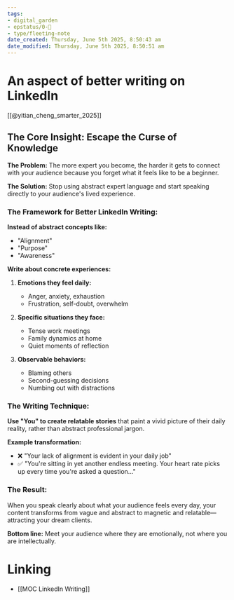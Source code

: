 ```yaml
---
tags: 
- digital_garden
- epstatus/0-🌰
- type/fleeting-note
date_created: Thursday, June 5th 2025, 8:50:43 am
date_modified: Thursday, June 5th 2025, 8:50:51 am
---
```

# An aspect of better writing on LinkedIn
[[@yitian_cheng_smarter_2025]]

## The Core Insight: Escape the Curse of Knowledge

**The Problem:** The more expert you become, the harder it gets to connect with your audience because you forget what it feels like to be a beginner.

**The Solution:** Stop using abstract expert language and start speaking directly to your audience's lived experience.

### The Framework for Better LinkedIn Writing:

**Instead of abstract concepts like:**

- "Alignment"
- "Purpose"
- "Awareness"

**Write about concrete experiences:**

1. **Emotions they feel daily:**
    
    - Anger, anxiety, exhaustion
    - Frustration, self-doubt, overwhelm
2. **Specific situations they face:**
    
    - Tense work meetings
    - Family dynamics at home
    - Quiet moments of reflection
3. **Observable behaviors:**
    
    - Blaming others
    - Second-guessing decisions
    - Numbing out with distractions

### The Writing Technique:

**Use "You" to create relatable stories** that paint a vivid picture of their daily reality, rather than abstract professional jargon.

**Example transformation:**

- ❌ "Your lack of alignment is evident in your daily job"
- ✅ "You're sitting in yet another endless meeting. Your heart rate picks up every time you're asked a question..."

### The Result:

When you speak clearly about what your audience feels every day, your content transforms from vague and abstract to magnetic and relatable—attracting your dream clients.

**Bottom line:** Meet your audience where they are emotionally, not where you are intellectually.

# Linking
- [[MOC LinkedIn Writing]]

